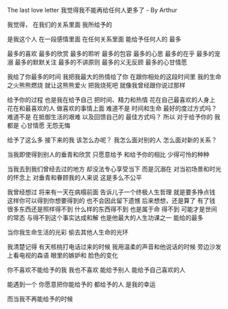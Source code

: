 The last love letter
我觉得我不能再给任何人更多了
    - By Arthur

我觉得，
在我们的关系里面
我所给予的

是我这个人
在一段感情里面
在任何关系里面
能给予任何人的
最多

最多的喜欢
最多的欣赏
最多的聆听
最多的包容
最多的心思
最多的在乎
最多的宠溺
最多的默默关注
最多的不讲原则
最多的义无反顾
最多的心甘情愿


我给了你最多的时间
我把我最大的热情给了你
在跟你相处的这段时间里
我的生命之火熊熊燃烧
就让这熊熊爱火
把我烧死吧
就像我曾经跟你说过那样


给予你的过程
也是我在给予自己
把时间、精力和热情
花在自己最喜欢的人身上
花在和最喜欢的人
做喜欢的事情上面
难道不是
时间和生命
最好的度过方式吗？
难道不是
在抵御生活的艰难
以及回馈自己的
最佳方式吗？
所以
对于给予你的
我都是
心甘情愿
无怨无悔


给予了这么多
接下来的我
该怎么办呢？
我怎么面对别的人
怎么面对新的关系？

当我即使得到别人的垂青和欣赏
只愿意给予
和给予你的相比
少得可怜的种种

当我去到我们曾经去过的地方
却没法专心享受当下
而是沉溺在
对当初场景和时光的怀念上
对垂青和眷顾我的人来说
这是多么不公平


我曾经想过
将来有一天在病榻前面
告诉儿子一个终极人生哲理
就是要多挣点钱
这样你可以得到你想要得到的
也不会因此留下遗憾
后来想想，还是算了
有了钱 很多东西还是照样得不到
什么样的东西得不到
也是属于命
得不到
可能才是世间的常态
与得不到这个事实达成和解
也是他最大的人生功课之一
能给的最多

当你我生命生活的光彩
偷去其他人生命的光环

我清楚记得
有天核桃打电话过来的时候
我用温柔的声音和他说话的时候
旁边沙发上看电视的森语
眼里的嫉妒和
脸色的变化


你不喜欢不能给予的我
我也不喜欢
能给予别人
能给予自己喜欢的人

能遇到一个
你愿意把你能给予的
都给予的人
是我的幸运

而当我不再能给予的时候
